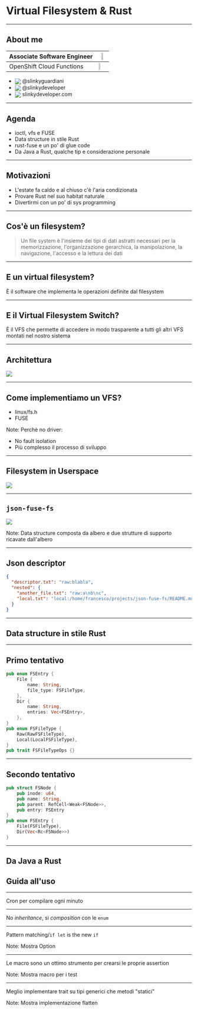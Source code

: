 # Virtual Filesystem & Rust

---

## About me

| Associate Software Engineer | <img src="img/rht.png" style="width: 50%;"></img> |
| --- | --- |
| OpenShift Cloud Functions | <img src="img/knative.png" style="width: 30%;"></img> |

* <img src="img/twitter.svg" style="vertical-align: middle; border:none;"> @slinkyguardiani</img>
* <img src="img/github.svg" style="vertical-align: middle; border:none;"> @slinkydeveloper</img>
* <img src="img/web.svg" style="vertical-align: middle; border:none;"> slinkydeveloper.com</img>

---

## Agenda

- ioctl, vfs e FUSE
- Data structure in stile Rust
- rust-fuse e un po' di glue code
- Da Java a Rust, qualche tip e considerazione personale

---

## Motivazioni

- L'estate fa caldo e al chiuso c'è l'aria condizionata <!-- .element: class="fragment" data-fragment-index="1" -->
- Provare Rust nel suo habitat naturale <!-- .element: class="fragment" data-fragment-index="2" -->
- Divertirmi con un po' di sys programming <!-- .element: class="fragment" data-fragment-index="3" -->

---

## Cos'è un filesystem?

> Un file system è l'insieme dei tipi di dati astratti necessari per la memorizzazione, l'organizzazione gerarchica, la manipolazione, la navigazione, l'accesso e la lettura dei dati

---

## E un virtual filesystem?

È il software che implementa le operazioni definite dal filesystem

---

## E il Virtual Filesystem Switch?

È il VFS che permette di accedere in modo trasparente a tutti gli altri VFS montati nel nostro sistema

---

## Architettura

<img src="img/vfs.gif"></img>

---

## Come implementiamo un VFS?

- <!-- .element: class="fragment" data-fragment-index="1" --> linux/fs.h
- <!-- .element: class="fragment" data-fragment-index="2" --> FUSE

Note: Perchè no driver:

- No fault isolation
- Più complesso il processo di sviluppo

---

## Filesystem in Userspace

<img src="img/fuse.svg"></img>

---

## `json-fuse-fs`

<img src="img/json-fuse-fs.png"></img>

Note:
Data structure composta da albero e due strutture di supporto ricavate dall'albero

---

## Json descriptor

```json
{
  "descriptor.txt": "raw:blabla",
  "nested": {
    "another_file.txt": "raw:a\nb\nc",
    "local.txt": "local:/home/francesco/projects/json-fuse-fs/README.md"
  }
}
```

---

## Data structure in stile Rust

---

## Primo tentativo

```rust
pub enum FSEntry {
    File {
        name: String,
        file_type: FSFileType,
    },
    Dir {
        name: String,
        entries: Vec<FSEntry>,
    },
}
pub enum FSFileType {
    Raw(RawFSFileType),
    Local(LocalFSFileType),
}
pub trait FSFileTypeOps {}
```

---

## Secondo tentativo

```rust
pub struct FSNode {
    pub inode: u64,
    pub name: String,
    pub parent: RefCell<Weak<FSNode>>,
    pub entry: FSEntry
}
pub enum FSEntry {
    File(FSFileType),
    Dir(Vec<Rc<FSNode>>)
}
```

---

## Da Java a Rust

## Guida all'uso

---

Cron per compilare ogni minuto

---

No _inheritance_, si _composition_ con le `enum`

---

Pattern matching/`if let` is the new `if`

Note: Mostra Option

---

Le macro sono un ottimo strumento per crearsi le proprie assertion

Note: Mostra macro per i test

---

Meglio implementare trait su tipi generici che metodi "statici"

Note: Mostra implementazione flatten